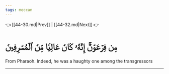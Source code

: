 ```yaml
---
tags: meccan
---
```


👈 [[44-30.md|Prev]] | [[44-32.md|Next]] 👉

# مِن فِرۡعَوۡنَۚ إِنَّهُۥ كَانَ عَالِيٗا مِّنَ ٱلۡمُسۡرِفِينَ

From Pharaoh. Indeed, he was a haughty one among the transgressors

---

